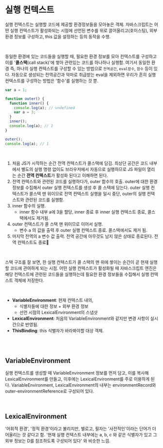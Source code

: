 # 실행 컨텍스트

실행 컨텍스트는 실행할 코드에 제공할 환경정보들을 모아놓은 객체. 자바스크립트는 어떤 실행 컨텍스트가 활성화되는 시점에 선언된 변수를 위로 끌어올리고(호이스팅), 외부 환경 정보를 구성하고, this 값을 설정하는 등의 동작을 수행.

<br/>

동일한 환경에 있는 코드들을 실행할 때, 필요한 환경 정보를 모아 컨텍스트를 구성하고 이를 '**콜스택**(call stack)'에 쌓아 관련있는 코드를 하나하나 실행함. 여기서 동일한 환경 즉, 하나의 실행 컨텍스트를 구성할 수 있는 방법으로 `전역공간`, `eval함수`, `함수` 등이 있다.
자동으로 생성되는 전역공간과 악마로 취급받는 eval을 제외하면 우리가 흔히 실행 컨텍스트를 구성하는 방법은 '함수'를 실행하는 것 뿐.

```js
var a = 1;

function outer() {
  function inner() {
    console.log(a); // undefined
    var a = 3;
  }
  inner();
  console.log(a); // 1
}

outer();
console.log(a); // 1
```

<br/>

1. 처음 JS가 시작하는 순간 전역 컨텍스트가 콜스택에 담김. 최상단 공간은 코드 내부에서 별도의 실행 명령 없이도 브라우저에서 자동으로 실행하므로 JS 파일이 열리는 순간 **전역 컨텍스트**가 활성화 된다고 이해하면 된다.
2. 전역 컨텍스트와 관련된 코드를 실행하다가, outer 함수의 호출. outer에 대한 환경 정보를 수집해서 outer 실행 컨텍스트를 생성 후 콜 스택에 담는다. outer 실행 컨텍스트가 콜스택 맨 위이므로 전역 컨텍스트 실행을 일시 중단, outer의 실행 컨텍스트와 관련된 코드를 실행함.
3. inner 함수의 실행. 
	- inner 함수 내부 a에 3을 할당, inner 종료 후 inner 실행 컨텍스트 종료, 콜스택에서도 제거됨.
4. outer 컨텍스트가 콜 스택 맨 위이므로 이어서 실행.
	- 변수 a 의 값을 출력 후 outer 실행 컨텍스트 종료. 콜스택에서도 제거 됨.
5. 마지막 전역의 a 변수 값 출력. 전역 공간에 아무것도 남지 않은 상태로 종료된다. 전역 컨텍스트도 종료

<br/>

스택 구조를 잘 보면, 한 실행 컨텍스트가 콜 스택의 맨 위에 쌓이는 순간이 곧 현재 실행할 코드에 관여하게 되는 시점. 어떤 실행 컨텍스트가 활성화될 때 자바스크립트 엔진은 해당 컨텍스트에 관련된 코드들을 실행하는데 필요한 환경 정보들을 수집해서 실행 컨텍스트 객체에 저장한다.

<br/>

- **VariableEnvironment**: 현재 컨텍스트 내의,
	- 식별자들에 대한 정보 + 외부 환경 정보
	- 선언 시점의 LexicalEnvironment의 스냅샷
- **LexicalEnvironment**: 처음의 VariableEnvironment와 같지만 변경 사항이 실시간으로 반영됨.
- **ThisBinding**: this 식별자가 바라봐야할 대상 객체.

<br/>
<br/>

## VariableEnvironment
실행 컨텍스트를 생성할 때 VariableEnvironment 정보를 먼저 담고, 이를 복사해 LexicalEnvironment를 만들고, 이후에는 LexicalEnvironment를 주로 이용하게 된다.
VariableEnvironment, LexicalEnvironment의 내부는 environmentRecord와 outer-environmentReference로 구성되어 있다. 

<br/>

## LexicalEnvironment
'어휘적 환경', '정적 환경'이라고 불리지만, 별로고, 필자는 '사전적인'이라는 단어가 더 어울리는 것 같다고 함. '현재 실행 컨텍스트 내부에는 a, b, c 와 같은 식별자가 있고 그 외부 정보는 D를 참조하도록 구성되어 있다' 와 비슷한 느낌.







